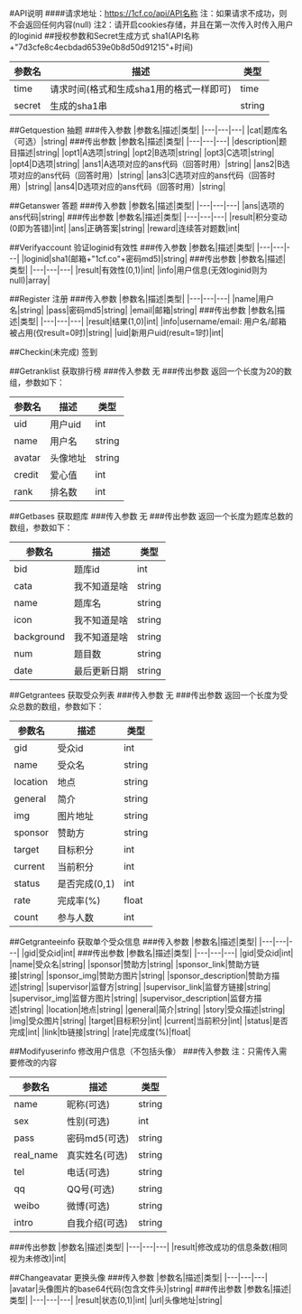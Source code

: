 #API说明
####请求地址：https://1cf.co/api/API名称
注：如果请求不成功，则不会返回任何内容(null)
注2：请开启cookies存储，并且在第一次传入时传入用户的loginid
##授权参数和Secret生成方式
sha1(API名称+"7d3cfe8c4ecbdad6539e0b8d50d91215"+时间)

|参数名|描述|类型|
|---|---|---|
|time|请求时间(格式和生成sha1用的格式一样即可)|time|
|secret|生成的sha1串|string|

##Getquestion 抽题
###传入参数
|参数名|描述|类型|
|---|---|---|
|cat|题库名（可选）|string|
###传出参数
|参数名|描述|类型|
|---|---|---|
|description|题目描述|string|
|opt1|A选项|string|
|opt2|B选项|string|
|opt3|C选项|string|
|opt4|D选项|string|
|ans1|A选项对应的ans代码（回答时用）|string|
|ans2|B选项对应的ans代码（回答时用）|string|
|ans3|C选项对应的ans代码（回答时用）|string|
|ans4|D选项对应的ans代码（回答时用）|string|

##Getanswer 答题
###传入参数
|参数名|描述|类型|
|---|---|---|
|ans|选项的ans代码|string|
###传出参数
|参数名|描述|类型|
|---|---|---|
|result|积分变动(0即为答错)|int|
|ans|正确答案|string|
|reward|连续答对题数|int|

##Verifyaccount 验证loginid有效性
###传入参数
|参数名|描述|类型|
|---|---|---|
|loginid|sha1(邮箱+"1cf.co"+密码md5)|string|
###传出参数
|参数名|描述|类型|
|---|---|---|
|result|有效性(0,1)|int|
|info|用户信息(无效loginid则为null)|array|

##Register 注册
###传入参数
|参数名|描述|类型|
|---|---|---|
|name|用户名|string|
|pass|密码md5|string|
|email|邮箱|string|
###传出参数
|参数名|描述|类型|
|---|---|---|
|result|结果(1,0)|int|
|info|username/email: 用户名/邮箱被占用(仅result=0时)|string|
|uid|新用户uid(result=1时)|int|

##Checkin(未完成) 签到

##Getranklist 获取排行榜
###传入参数
无
###传出参数
返回一个长度为20的数组，参数如下：

|参数名|描述|类型|
|---|---|---|
|uid|用户uid|int|
|name|用户名|string|
|avatar|头像地址|string|
|credit|爱心值|int|
|rank|排名数|int|

##Getbases 获取题库
###传入参数
无
###传出参数
返回一个长度为题库总数的数组，参数如下：

|参数名|描述|类型|
|---|---|---|
|bid|题库id|int|
|cata|我不知道是啥|string|
|name|题库名|string|
|icon|我不知道是啥|string|
|background|我不知道是啥|string|
|num|题目数|string|
|date|最后更新日期|string|

##Getgrantees 获取受众列表
###传入参数
无
###传出参数
返回一个长度为受众总数的数组，参数如下：

|参数名|描述|类型|
|---|---|---|
|gid|受众id|int|
|name|受众名|string|
|location|地点|string|
|general|简介|string|
|img|图片地址|string|
|sponsor|赞助方|string|
|target|目标积分|int|
|current|当前积分|int|
|status|是否完成(0,1)|int|
|rate|完成率(%)|float|
|count|参与人数|int|

##Getgranteeinfo 获取单个受众信息
###传入参数
|参数名|描述|类型|
|---|---|---|
|gid|受众id|int|
###传出参数
|参数名|描述|类型|
|---|---|---|
|gid|受众id|int|
|name|受众名|string|
|sponsor|赞助方|string|
|sponsor_link|赞助方链接|string|
|sponsor_img|赞助方图片|string|
|sponsor_description|赞助方描述|string|
|supervisor|监督方|string|
|supervisor_link|监督方链接|string|
|supervisor_img|监督方图片|string|
|supervisor_description|监督方描述|string|
|location|地点|string|
|general|简介|string|
|story|受众描述|string|
|img|受众图片|string|
|target|目标积分|int|
|current|当前积分|int|
|status|是否完成|int|
|link|tb链接|string|
|rate|完成度(%)|float|


##Modifyuserinfo 修改用户信息（不包括头像）
###传入参数
注：只需传入需要修改的内容

|参数名|描述|类型|
|---|---|---|
|name|昵称(可选)|string|
|sex|性别(可选)|int|
|pass|密码md5(可选)|string|
|real_name|真实姓名(可选)|string|
|tel|电话(可选)|string|
|qq|QQ号(可选)|string|
|weibo|微博(可选)|string|
|intro|自我介绍(可选)|string|
###传出参数
|参数名|描述|类型|
|---|---|---|
|result|修改成功的信息条数(相同视为未修改)|int|

##Changeavatar 更换头像
###传入参数
|参数名|描述|类型|
|---|---|---|
|avatar|头像图片的base64代码(包含文件头)|string|
###传出参数
|参数名|描述|类型|
|---|---|---|
|result|状态(0,1)|int|
|url|头像地址|string|